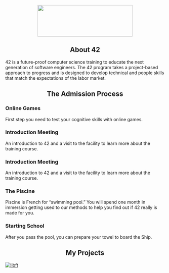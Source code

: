<p align="center">
  <img width="300" height="100" src="https://miro.medium.com/max/1400/1*eliFAe2EAr55Oj_FuqB_yw.png">
</p>

<h2 align="center">About 42</h2>
<p> 42 is a future-proof computer science training to educate the next generation of software engineers. The 42 program takes a project-based approach to progress and is designed to develop technical and people skills that match the expectations of the labor market.</p>
<h2 align="center">The Admission Process</h2>
<h3>Online Games</h3>
<p1> First step you need to test your cognitive skills with online games.</p>
<h3>Introduction Meeting</h3>
<p1> An introduction to 42 and a visit to the facility to learn more about the training course.</p>
<h3>Introduction Meeting</h3>
<p1> An introduction to 42 and a visit to the facility to learn more about the training course.</p>
<h3>The Piscine</h3>
<p1> Piscine is French for “swimming pool.” You will spend one month in immersion getting used to our methods to help you find out if 42 really is made for you.</p>
<h3>Starting School</h3>
<p1> After you pass the pool, you can prepare your towel to board the Ship.</p>
<h2 align="center">My Projects</h2>
<a href ="https://github.com/thaliaasmc/42-school/tree/main/Libft"><img src="https://game.42sp.org.br/static/assets/achievements/libftm.png" alt="libft"/></a>
